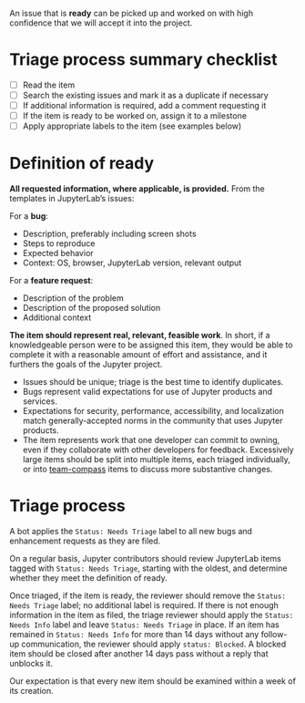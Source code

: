 An issue that is **ready** can be picked up and worked on with high confidence that we will accept it into the project.

# Triage process summary checklist

- [ ] Read the item
- [ ] Search the existing issues and mark it as a duplicate if necessary
- [ ] If additional information is required, add a comment requesting it
- [ ] If the item is ready to be worked on, assign it to a milestone
- [ ] Apply appropriate labels to the item (see examples below)

# Definition of ready

**All requested information, where applicable, is provided.** From the templates in JupyterLab’s issues:

For a **bug**:

* Description, preferably including screen shots
* Steps to reproduce
* Expected behavior
* Context: OS, browser, JupyterLab version, relevant output

For a **feature request**:

* Description of the problem
* Description of the proposed solution
* Additional context

**The item should represent real, relevant, feasible work**. In short, if a knowledgeable person were to be assigned this item, they would be able to complete it with a reasonable amount of effort and assistance, and it furthers the goals of the Jupyter project.

* Issues should be unique; triage is the best time to identify duplicates.
* Bugs represent valid expectations for use of Jupyter products and services.
* Expectations for security, performance, accessibility, and localization match generally-accepted norms in the community that uses Jupyter products.
* The item represents work that one developer can commit to owning, even if they collaborate with other developers for feedback. Excessively large items should be split into multiple items, each triaged individually, or into [team-compass](https://github.com/jupyterlab/team-compass) items to discuss more substantive changes.

# Triage process

A bot applies the `Status: Needs Triage` label to all new bugs and enhancement requests as they are filed.

On a regular basis, Jupyter contributors should review JupyterLab items tagged with `Status: Needs Triage`, starting with the oldest, and determine whether they meet the definition of ready.

Once triaged, if the item is ready, the reviewer should remove the `Status: Needs Triage` label; no additional label is required. If there is not enough information in the item as filed, the triage reviewer should apply the `Status: Needs Info` label and leave `Status: Needs Triage` in place. If an item has remained in `Status: Needs Info` for more than 14 days without any follow-up communication, the reviewer should apply `status: Blocked`. A blocked item should be closed after another 14 days pass without a reply that unblocks it.

Our expectation is that every new item should be examined within a week of its creation.

